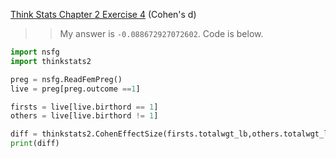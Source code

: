 [Think Stats Chapter 2 Exercise 4](http://greenteapress.com/thinkstats2/html/thinkstats2003.html#toc24) (Cohen's d)

>> My answer is `-0.088672927072602`. Code is below.

```python
import nsfg
import thinkstats2

preg = nsfg.ReadFemPreg()
live = preg[preg.outcome ==1]

firsts = live[live.birthord == 1]
others = live[live.birthord != 1]

diff = thinkstats2.CohenEffectSize(firsts.totalwgt_lb,others.totalwgt_lb)
print(diff)
```

